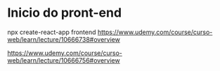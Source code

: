 
# Inicio do pront-end

npx create-react-app frontend
https://www.udemy.com/course/curso-web/learn/lecture/10666738#overview

https://www.udemy.com/course/curso-web/learn/lecture/10666756#overview